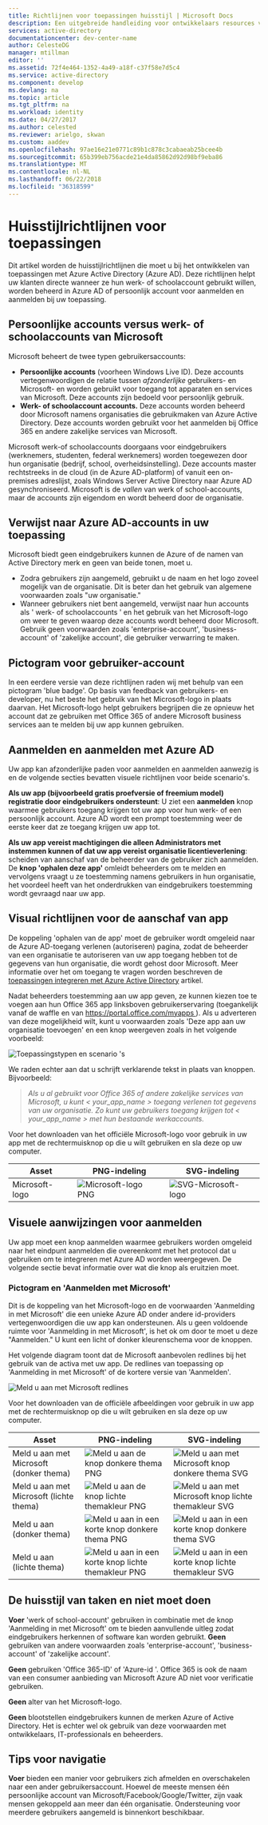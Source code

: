 ```yaml
---
title: Richtlijnen voor toepassingen huisstijl | Microsoft Docs
description: Een uitgebreide handleiding voor ontwikkelaars resources voor Azure Active Directory
services: active-directory
documentationcenter: dev-center-name
author: CelesteDG
manager: mtillman
editor: ''
ms.assetid: 72f4e464-1352-4a49-a18f-c37f58e7d5c4
ms.service: active-directory
ms.component: develop
ms.devlang: na
ms.topic: article
ms.tgt_pltfrm: na
ms.workload: identity
ms.date: 04/27/2017
ms.author: celested
ms.reviewer: arielgo, skwan
ms.custom: aaddev
ms.openlocfilehash: 97ae16e21e0771c89b1c878c3cabaeab25bcee4b
ms.sourcegitcommit: 65b399eb756acde21e4da85862d92d98bf9eba86
ms.translationtype: MT
ms.contentlocale: nl-NL
ms.lasthandoff: 06/22/2018
ms.locfileid: "36318599"
---
```

# <a name="branding-guidelines-for-applications"></a>Huisstijlrichtlijnen voor toepassingen

Dit artikel worden de huisstijlrichtlijnen die moet u bij het ontwikkelen van toepassingen met Azure Active Directory (Azure AD). Deze richtlijnen helpt uw klanten directe wanneer ze hun werk- of schoolaccount gebruikt willen, worden beheerd in Azure AD of persoonlijk account voor aanmelden en aanmelden bij uw toepassing.

## <a name="personal-accounts-vs-work-or-school-accounts-from-microsoft"></a>Persoonlijke accounts versus werk- of schoolaccounts van Microsoft

Microsoft beheert de twee typen gebruikersaccounts:

* **Persoonlijke accounts** (voorheen Windows Live ID). Deze accounts vertegenwoordigen de relatie tussen *afzonderlijke* gebruikers- en Microsoft- en worden gebruikt voor toegang tot apparaten en services van Microsoft. Deze accounts zijn bedoeld voor persoonlijk gebruik.
* **Werk- of schoolaccount accounts.** Deze accounts worden beheerd door Microsoft namens organisaties die gebruikmaken van Azure Active Directory. Deze accounts worden gebruikt voor het aanmelden bij Office 365 en andere zakelijke services van Microsoft.

Microsoft werk-of schoolaccounts doorgaans voor eindgebruikers (werknemers, studenten, federal werknemers) worden toegewezen door hun organisatie (bedrijf, school, overheidsinstelling). Deze accounts master rechtstreeks in de cloud (in de Azure AD-platform) of vanuit een on-premises adreslijst, zoals Windows Server Active Directory naar Azure AD gesynchroniseerd. Microsoft is de *vallen* van werk of school-accounts, maar de accounts zijn eigendom en wordt beheerd door de organisatie.

## <a name="referring-to-azure-ad-accounts-in-your-application"></a>Verwijst naar Azure AD-accounts in uw toepassing

Microsoft biedt geen eindgebruikers kunnen de Azure of de namen van Active Directory merk en geen van beide tonen, moet u.

* Zodra gebruikers zijn aangemeld, gebruikt u de naam en het logo zoveel mogelijk van de organisatie. Dit is beter dan het gebruik van algemene voorwaarden zoals "uw organisatie."
* Wanneer gebruikers niet bent aangemeld, verwijst naar hun accounts als ' werk- of schoolaccounts ' en het gebruik van het Microsoft-logo om weer te geven waarop deze accounts wordt beheerd door Microsoft. Gebruik geen voorwaarden zoals 'enterprise-account', 'business-account' of 'zakelijke account', die gebruiker verwarring te maken.

## <a name="user-account-pictogram"></a>Pictogram voor gebruiker-account

In een eerdere versie van deze richtlijnen raden wij met behulp van een pictogram 'blue badge'. Op basis van feedback van gebruikers- en developer, nu het beste het gebruik van het Microsoft-logo in plaats daarvan. Het Microsoft-logo helpt gebruikers begrijpen die ze opnieuw het account dat ze gebruiken met Office 365 of andere Microsoft business services aan te melden bij uw app kunnen gebruiken.

## <a name="signing-up-and-signing-in-with-azure-ad"></a>Aanmelden en aanmelden met Azure AD

Uw app kan afzonderlijke paden voor aanmelden en aanmelden aanwezig is en de volgende secties bevatten visuele richtlijnen voor beide scenario's.

**Als uw app (bijvoorbeeld gratis proefversie of freemium model) registratie door eindgebruikers ondersteunt**: U ziet een **aanmelden** knop waarmee gebruikers toegang krijgen tot uw app voor hun werk- of een persoonlijk account. Azure AD wordt een prompt toestemming weer de eerste keer dat ze toegang krijgen uw app tot.

**Als uw app vereist machtigingen die alleen Administrators met instemmen kunnen of dat uw app vereist organisatie licentieverlening**: scheiden van aanschaf van de beheerder van de gebruiker zich aanmelden. De **knop 'ophalen deze app'** omleidt beheerders om te melden en vervolgens vraagt u ze toestemming namens gebruikers in hun organisatie, het voordeel heeft van het onderdrukken van eindgebruikers toestemming wordt gevraagd naar uw app.

## <a name="visual-guidance-for-app-acquisition"></a>Visual richtlijnen voor de aanschaf van app

De koppeling 'ophalen van de app' moet de gebruiker wordt omgeleid naar de Azure AD-toegang verlenen (autoriseren) pagina, zodat de beheerder van een organisatie te autoriseren van uw app toegang hebben tot de gegevens van hun organisatie, die wordt gehost door Microsoft. Meer informatie over het om toegang te vragen worden beschreven de [toepassingen integreren met Azure Active Directory](active-directory-integrating-applications.md) artikel.

Nadat beheerders toestemming aan uw app geven, ze kunnen kiezen toe te voegen aan hun Office 365 app linksboven gebruikerservaring (toegankelijk vanaf de waffle en van [ https://portal.office.com/myapps ](https://portal.office.com/myapps)). Als u adverteren van deze mogelijkheid wilt, kunt u voorwaarden zoals 'Deze app aan uw organisatie toevoegen' en een knop weergeven zoals in het volgende voorbeeld:

![Toepassingstypen en scenario 's](./media/active-directory-branding-guidelines/add-to-my-org.png)

We raden echter aan dat u schrijft verklarende tekst in plaats van knoppen. Bijvoorbeeld:

> *Als u al gebruikt voor Office 365 of andere zakelijke services van Microsoft, u kunt < your_app_name > toegang verlenen tot gegevens van uw organisatie. Zo kunt uw gebruikers toegang krijgen tot < your_app_name > met hun bestaande werkaccounts.*

Voor het downloaden van het officiële Microsoft-logo voor gebruik in uw app met de rechtermuisknop op die u wilt gebruiken en sla deze op uw computer.

| Asset                                | PNG-indeling | SVG-indeling |
| ------------------------------------ | ---------- | ---------- |
| Microsoft-logo  | ![Microsoft-logo PNG](./media/active-directory-branding-guidelines/MS-SymbolLockup_MSSymbol_19.png) | ![SVG-Microsoft-logo](./media/active-directory-branding-guidelines/MS-SymbolLockup_MSSymbol_19.svg) |

## <a name="visual-guidance-for-sign-in"></a>Visuele aanwijzingen voor aanmelden

Uw app moet een knop aanmelden waarmee gebruikers worden omgeleid naar het eindpunt aanmelden die overeenkomt met het protocol dat u gebruiken om te integreren met Azure AD worden weergegeven. De volgende sectie bevat informatie over wat die knop als eruitzien moet.

### <a name="pictogram-and-sign-in-with-microsoft"></a>Pictogram en 'Aanmelden met Microsoft'

Dit is de koppeling van het Microsoft-logo en de voorwaarden 'Aanmelding in met Microsoft' die een unieke Azure AD onder andere id-providers vertegenwoordigen die uw app kan ondersteunen. Als u geen voldoende ruimte voor 'Aanmelding in met Microsoft', is het ok om door te moet u deze "Aanmelden." U kunt een licht of donker kleurenschema voor de knoppen.

Het volgende diagram toont dat de Microsoft aanbevolen redlines bij het gebruik van de activa met uw app. De redlines van toepassing op 'Aanmelding in met Microsoft' of de kortere versie van 'Aanmelden'.

![Meld u aan met Microsoft redlines](./media/active-directory-branding-guidelines/Sign-in-with-Microsoft-redlines.png)

Voor het downloaden van de officiële afbeeldingen voor gebruik in uw app met de rechtermuisknop op die u wilt gebruiken en sla deze op uw computer.

| Asset                                | PNG-indeling | SVG-indeling |
| ------------------------------------ | ---------- | ---------- |
| Meld u aan met Microsoft (donker thema)  | ![Meld u aan de knop donkere thema PNG](./media/active-directory-branding-guidelines/MS-SymbolLockup_SignIn_dark.png) | ![Meld u aan met Microsoft knop donkere thema SVG](./media/active-directory-branding-guidelines/MS-SymbolLockup_SignIn_dark.svg) |
| Meld u aan met Microsoft (lichte thema) | ![Meld u aan de knop lichte themakleur PNG](./media/active-directory-branding-guidelines/MS-SymbolLockup_SignIn_light.png) | ![Meld u aan met Microsoft knop lichte themakleur SVG](./media/active-directory-branding-guidelines/MS-SymbolLockup_SignIn_light.svg) |
| Meld u aan (donker thema)                 | ![Meld u aan in een korte knop donkere thema PNG](./media/active-directory-branding-guidelines/MS-SymbolLockup_SignIn_dark_short.png) | ![Meld u aan in een korte knop donkere thema SVG](./media/active-directory-branding-guidelines/MS-SymbolLockup_SignIn_dark_short.svg) |
| Meld u aan (lichte thema)                | ![Meld u aan in een korte knop lichte themakleur PNG](./media/active-directory-branding-guidelines/MS-SymbolLockup_SignIn_light_short.png) | ![Meld u aan in een korte knop lichte themakleur SVG](./media/active-directory-branding-guidelines/MS-SymbolLockup_SignIn_light_short.svg) |


## <a name="branding-dos-and-donts"></a>De huisstijl van taken en niet moet doen

**Voer** 'werk of school-account' gebruiken in combinatie met de knop 'Aanmelding in met Microsoft' om te bieden aanvullende uitleg zodat eindgebruikers herkennen of software kan worden gebruikt. **Geen** gebruiken van andere voorwaarden zoals 'enterprise-account', 'business-account' of 'zakelijke account'.

**Geen** gebruiken 'Office 365-ID' of 'Azure-id '. Office 365 is ook de naam van een consumer aanbieding van Microsoft Azure AD niet voor verificatie gebruiken.

**Geen** alter van het Microsoft-logo.

**Geen** blootstellen eindgebruikers kunnen de merken Azure of Active Directory. Het is echter wel ok gebruik van deze voorwaarden met ontwikkelaars, IT-professionals en beheerders.

## <a name="navigation-dos-and-donts"></a>Tips voor navigatie

**Voer** bieden een manier voor gebruikers zich afmelden en overschakelen naar een ander gebruikersaccount. Hoewel de meeste mensen één persoonlijke account van Microsoft/Facebook/Google/Twitter, zijn vaak mensen gekoppeld aan meer dan één organisatie. Ondersteuning voor meerdere gebruikers aangemeld is binnenkort beschikbaar.
